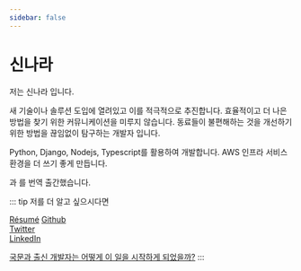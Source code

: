 ```yaml
---
sidebar: false
---
```


# 신나라

저는 신나라 입니다.
    
새 기술이나 솔루션 도입에 열려있고 이를 적극적으로 추진합니다. 효율적이고 더 나은 방법을 찾기 위한 커뮤니케이션을 미루지 않습니다. 동료들이 불편해하는 것을 개선하기 위한 방법을 끊임없이 탐구하는 개발자 입니다.
   
Python, Django, Nodejs, Typescript를 활용하여 개발합니다. AWS 인프라 서비스 환경을 더 쓰기 좋게 만듭니다.
   
<Perl Cookbook>과 <Learning Regular Expression>를 번역 출간했습니다.


::: tip 저를 더 알고 싶으시다면

[Résumé](https://nara-dev.notion.site/Nara-Shin-2124b4439ba64103a2691fcb62af2f5a)
[Github](https://github.com/narashin)  
[Twitter](https://twitter.com/pengdrinksbeer)  
[LinkedIn](https://www.linkedin.com/in/shinnara)  

[국문과 출신 개발자는 어떻게 이 일을 시작하게 되었을까?](https://velog.io/@narashin/%EA%B5%AD%EB%AC%B8%EA%B3%BC-%EC%B6%9C%EC%8B%A0-%EA%B0%9C%EB%B0%9C%EC%9E%90%EB%8A%94-%EC%96%B4%EB%96%BB%EA%B2%8C-%EC%9D%B4-%EC%9D%BC%EC%9D%84-%EC%8B%9C%EC%9E%91%ED%95%98%EA%B2%8C-%EB%90%98%EC%97%88%EC%9D%84%EA%B9%8C-IT%EC%84%9C%EC%A0%81-%EB%B2%88%EC%97%AD%EA%B8%B0)
:::
